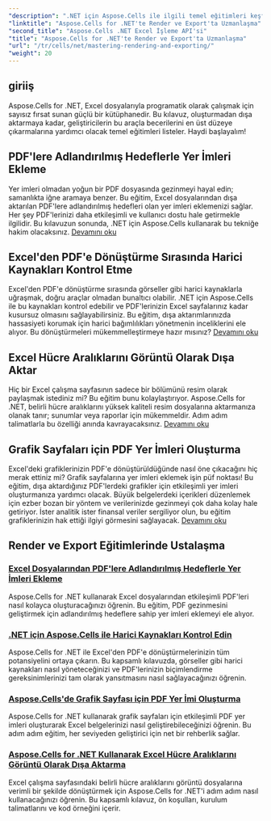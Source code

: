 ```yaml
---
"description": ".NET için Aspose.Cells ile ilgili temel eğitimleri keşfedin. Ayrıntılı kılavuzlarımızla işleme, dışa aktarma, kaynakları yönetme, yer imleri ekleme ve daha fazlasını öğrenin."
"linktitle": "Aspose.Cells for .NET'te Render ve Export'ta Uzmanlaşma"
"second_title": "Aspose.Cells .NET Excel İşleme API'si"
"title": "Aspose.Cells for .NET'te Render ve Export'ta Uzmanlaşma"
"url": "/tr/cells/net/mastering-rendering-and-exporting/"
"weight": 20
---
```


## giriiş

Aspose.Cells for .NET, Excel dosyalarıyla programatik olarak çalışmak için sayısız fırsat sunan güçlü bir kütüphanedir. Bu kılavuz, oluşturmadan dışa aktarmaya kadar, geliştiricilerin bu araçla becerilerini en üst düzeye çıkarmalarına yardımcı olacak temel eğitimleri listeler. Haydi başlayalım!

## PDF'lere Adlandırılmış Hedeflerle Yer İmleri Ekleme  
Yer imleri olmadan yoğun bir PDF dosyasında gezinmeyi hayal edin; samanlıkta iğne aramaya benzer. Bu eğitim, Excel dosyalarından dışa aktarılan PDF'lere adlandırılmış hedefleri olan yer imleri eklemenizi sağlar. Her şey PDF'lerinizi daha etkileşimli ve kullanıcı dostu hale getirmekle ilgilidir. Bu kılavuzun sonunda, .NET için Aspose.Cells kullanarak bu tekniğe hakim olacaksınız. [Devamını oku](./add-bookmarks-with-named-destinations/)

## Excel'den PDF'e Dönüştürme Sırasında Harici Kaynakları Kontrol Etme  
Excel'den PDF'e dönüştürme sırasında görseller gibi harici kaynaklarla uğraşmak, doğru araçlar olmadan bunaltıcı olabilir. .NET için Aspose.Cells ile bu kaynakları kontrol edebilir ve PDF'lerinizin Excel sayfalarınız kadar kusursuz olmasını sağlayabilirsiniz. Bu eğitim, dışa aktarımlarınızda hassasiyeti korumak için harici bağımlılıkları yönetmenin inceliklerini ele alıyor. Bu dönüştürmeleri mükemmelleştirmeye hazır mısınız? [Devamını oku](./control-external-resources/)

## Excel Hücre Aralıklarını Görüntü Olarak Dışa Aktar  
Hiç bir Excel çalışma sayfasının sadece bir bölümünü resim olarak paylaşmak istediniz mi? Bu eğitim bunu kolaylaştırıyor. Aspose.Cells for .NET, belirli hücre aralıklarını yüksek kaliteli resim dosyalarına aktarmanıza olanak tanır; sunumlar veya raporlar için mükemmeldir. Adım adım talimatlarla bu özelliği anında kavrayacaksınız. [Devamını oku](./export-excel-cell-ranges-as-images/)

## Grafik Sayfaları için PDF Yer İmleri Oluşturma
Excel'deki grafiklerinizin PDF'e dönüştürüldüğünde nasıl öne çıkacağını hiç merak ettiniz mi? Grafik sayfalarına yer imleri eklemek işin püf noktası! Bu eğitim, dışa aktardığınız PDF'lerdeki grafikler için etkileşimli yer imleri oluşturmanıza yardımcı olacak. Büyük belgelerdeki içerikleri düzenlemek için ezber bozan bir yöntem ve verilerinizde gezinmeyi çok daha kolay hale getiriyor. İster analitik ister finansal veriler sergiliyor olun, bu eğitim grafiklerinizin hak ettiği ilgiyi görmesini sağlayacak. [Devamını oku](./creating-pdf-bookmark-for-chart-sheet/)

## Render ve Export Eğitimlerinde Ustalaşma
### [Excel Dosyalarından PDF'lere Adlandırılmış Hedeflerle Yer İmleri Ekleme](./add-bookmarks-with-named-destinations/)
Aspose.Cells for .NET kullanarak Excel dosyalarından etkileşimli PDF'leri nasıl kolayca oluşturacağınızı öğrenin. Bu eğitim, PDF gezinmesini geliştirmek için adlandırılmış hedeflere sahip yer imleri eklemeyi ele alıyor.
### [.NET için Aspose.Cells ile Harici Kaynakları Kontrol Edin](./control-external-resources/)
Aspose.Cells for .NET ile Excel'den PDF'e dönüştürmelerinizin tüm potansiyelini ortaya çıkarın. Bu kapsamlı kılavuzda, görseller gibi harici kaynakları nasıl yöneteceğinizi ve PDF'lerinizin biçimlendirme gereksinimlerinizi tam olarak yansıtmasını nasıl sağlayacağınızı öğrenin.
### [Aspose.Cells'de Grafik Sayfası için PDF Yer İmi Oluşturma](./creating-pdf-bookmark-for-chart-sheet/)
Aspose.Cells for .NET kullanarak grafik sayfaları için etkileşimli PDF yer imleri oluşturarak Excel belgelerinizi nasıl geliştirebileceğinizi öğrenin. Bu adım adım eğitim, her seviyeden geliştirici için net bir rehberlik sağlar.
### [Aspose.Cells for .NET Kullanarak Excel Hücre Aralıklarını Görüntü Olarak Dışa Aktarma](./export-excel-cell-ranges-as-images/)
Excel çalışma sayfasındaki belirli hücre aralıklarını görüntü dosyalarına verimli bir şekilde dönüştürmek için Aspose.Cells for .NET'i adım adım nasıl kullanacağınızı öğrenin. Bu kapsamlı kılavuz, ön koşulları, kurulum talimatlarını ve kod örneğini içerir.